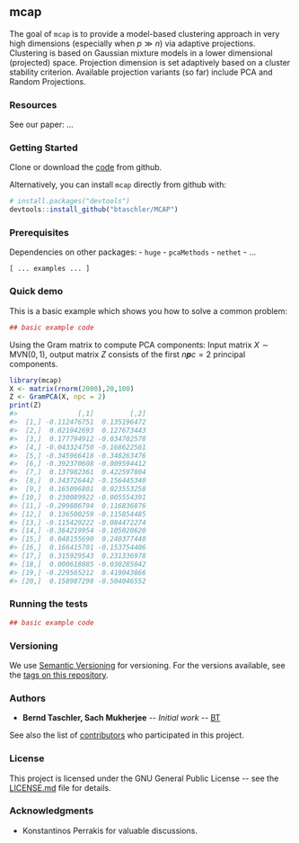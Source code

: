 <!-- README.md is generated from README.Rmd. Please edit that file -->
mcap
----

The goal of `mcap` is to provide a model-based clustering approach in very high dimensions (especially when *p* ≫ *n*) via adaptive projections. Clustering is based on Gaussian mixture models in a lower dimensional (projected) space. Projection dimension is set adaptively based on a cluster stability criterion. Available projection variants (so far) include PCA and Random Projections.

### Resources

See our paper: ...

### Getting Started

Clone or download the [code](https://github.com/btaschler/MCAP) from github.

Alternatively, you can install `mcap` directly from github with:

``` r
# install.packages("devtools")
devtools::install_github("btaschler/MCAP")
```

### Prerequisites

Dependencies on other packages: - `huge` - `pcaMethods` - `nethet` - ...

    [ ... examples ... ]

### Quick demo

This is a basic example which shows you how to solve a common problem:

``` r
## basic example code
```

Using the Gram matrix to compute PCA components: Input matrix *X* ∼ MVN(0, 1), output matrix *Z* consists of the first *n**p**c* = 2 principal components.

``` r
library(mcap)
X <- matrix(rnorm(2000),20,100)
Z <- GramPCA(X, npc = 2)
print(Z)
#>               [,1]         [,2]
#>  [1,] -0.112476751  0.135196472
#>  [2,]  0.021942693  0.127673443
#>  [3,]  0.177794912 -0.034702578
#>  [4,] -0.043324750 -0.168622561
#>  [5,] -0.345966418 -0.348263476
#>  [6,] -0.392370608 -0.009594412
#>  [7,]  0.137982361  0.422597804
#>  [8,]  0.343726442 -0.156445340
#>  [9,]  0.165096801  0.023553258
#> [10,]  0.230089922 -0.005554391
#> [11,] -0.299886794  0.116836876
#> [12,]  0.136500259 -0.115854485
#> [13,] -0.115429222 -0.084472274
#> [14,] -0.364219954 -0.105020620
#> [15,]  0.048155690  0.240377440
#> [16,]  0.166415701 -0.153754406
#> [17,]  0.315929543  0.231336978
#> [18,]  0.000618085 -0.030285042
#> [19,] -0.229565212  0.419043866
#> [20,]  0.158987298 -0.504046552
```

### Running the tests

``` r
## basic example code
```

### Versioning

We use [Semantic Versioning](http://semver.org/) for versioning. For the versions available, see the [tags on this repository](https://github.com/btaschler/MCAP/releases).

### Authors

-   **Bernd Taschler, Sach Mukherjee** -- *Initial work* -- [BT](https://github.com/btaschler)

See also the list of [contributors](https://github.com/btaschler/MCAP/graphs/contributors) who participated in this project.

### License

This project is licensed under the GNU General Public License -- see the [LICENSE.md](LICENSE.md) file for details.

### Acknowledgments

-   Konstantinos Perrakis for valuable discussions.
